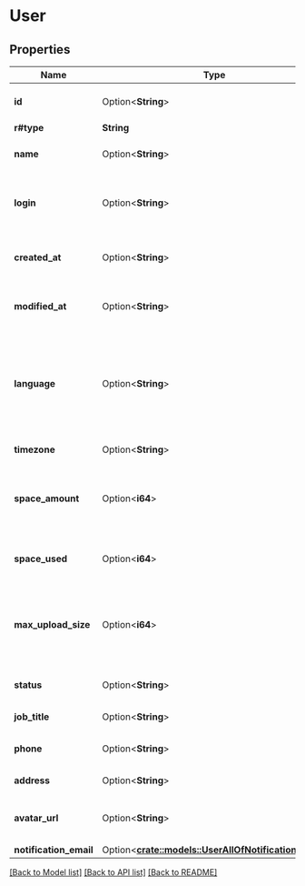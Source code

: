 # User

## Properties

Name | Type | Description | Notes
------------ | ------------- | ------------- | -------------
**id** | Option<**String**> | The unique identifier for this user | [optional]
**r#type** | **String** | `user` | 
**name** | Option<**String**> | The display name of this user | [optional]
**login** | Option<**String**> | The primary email address of this user | [optional]
**created_at** | Option<**String**> | When the user object was created | [optional]
**modified_at** | Option<**String**> | When the user object was last modified | [optional]
**language** | Option<**String**> | The language of the user, formatted in modified version of the [ISO 639-1](/guides/api-calls/language-codes) format. | [optional]
**timezone** | Option<**String**> | The user's timezone | [optional]
**space_amount** | Option<**i64**> | The user’s total available space amount in bytes | [optional]
**space_used** | Option<**i64**> | The amount of space in use by the user | [optional]
**max_upload_size** | Option<**i64**> | The maximum individual file size in bytes the user can have | [optional]
**status** | Option<**String**> | The user's account status | [optional]
**job_title** | Option<**String**> | The user’s job title | [optional]
**phone** | Option<**String**> | The user’s phone number | [optional]
**address** | Option<**String**> | The user’s address | [optional]
**avatar_url** | Option<**String**> | URL of the user’s avatar image | [optional]
**notification_email** | Option<[**crate::models::UserAllOfNotificationEmail**](User_allOf_notification_email.md)> |  | [optional]

[[Back to Model list]](../README.md#documentation-for-models) [[Back to API list]](../README.md#documentation-for-api-endpoints) [[Back to README]](../README.md)



